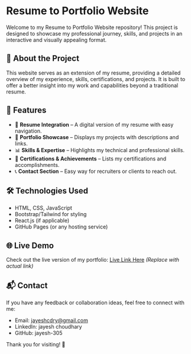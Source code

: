 # Resume to Portfolio Website

Welcome to my Resume to Portfolio Website repository! This project is designed to showcase my professional journey, skills, and projects in an interactive and visually appealing format.

## 🚀 About the Project
This website serves as an extension of my resume, providing a detailed overview of my experience, skills, certifications, and projects. It is built to offer a better insight into my work and capabilities beyond a traditional resume.

## 🎯 Features
- 📄 **Resume Integration** – A digital version of my resume with easy navigation.
- 💼 **Portfolio Showcase** – Displays my projects with descriptions and links.
- 📊 **Skills & Expertise** – Highlights my technical and professional skills.
- 📜 **Certifications & Achievements** – Lists my certifications and accomplishments.
- 📞 **Contact Section** – Easy way for recruiters or clients to reach out.

## 🛠️ Technologies Used
- HTML, CSS, JavaScript
- Bootstrap/Tailwind for styling
- React.js (if applicable)
- GitHub Pages (or any hosting service)

## 🌐 Live Demo
Check out the live version of my portfolio: [Live Link Here](#) *(Replace with actual link)*

## 📬 Contact
If you have any feedback or collaboration ideas, feel free to connect with me:
- Email: jayeshcdry@gmail.com
- LinkedIn: jayesh choudhary
- GitHub: jayesh-305

Thank you for visiting! 🚀

